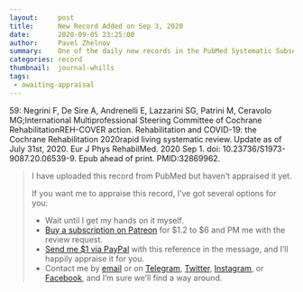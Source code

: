 ```yaml
---
layout:     post
title:      New Record Added on Sep 3, 2020
date:       2020-09-05 23:25:00
author:     Pavel Zhelnov
summary:    One of the daily new records in the PubMed Systematic Subset indexed by Sep 3, 2020.
categories: record
thumbnail:  journal-whills
tags:
 - awaiting-appraisal
---
```


59: Negrini F, De Sire A, Andrenelli E, Lazzarini SG, Patrini M, Ceravolo MG;International Multiprofessional Steering Committee of Cochrane RehabilitationREH-COVER action. Rehabilitation and COVID-19: the Cochrane Rehabilitation 2020rapid living systematic review. Update as of July 31st, 2020. Eur J Phys RehabilMed. 2020 Sep 1. doi: 10.23736/S1973-9087.20.06539-9. Epub ahead of print. PMID:32869962.


> I have uploaded this record from PubMed but haven’t appraised it yet.
>
> If you want me to appraise this record, I’ve got several options for you:
> * Wait until I get my hands on it myself.
> * [Buy a subscription on Patreon](https://patreon.com/zheln) for $1.2 to $6 and PM me with the review request.
> * [Send me $1 via PayPal](https://paypal.me/pjelnov) with this reference in the message, and I’ll happily appraise it for you.
> * Contact me by [email](mailto:pavel@zheln.com) or on [Telegram](https://t.me/drzhelnov), [Twitter](https://twitter.com/drzhelnov), [Instagram](https://instagram.com/igzheln), or [Facebook](https://facebook.com/drzhelnov), and I’m sure we’ll find a way around.
